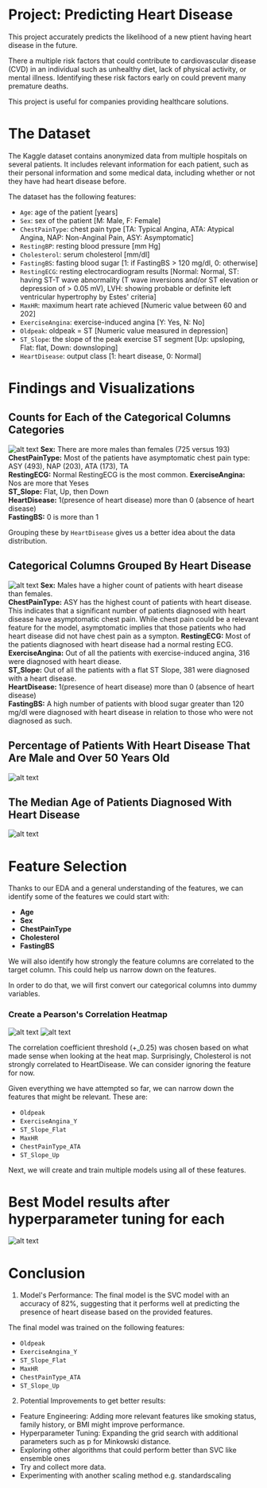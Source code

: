 # Project: Predicting Heart Disease
This project accurately predicts the likelihood of a new ptient having heart disease in the future.

There a multiple risk factors that could contribute to cardiovascular disease (CVD) in an individual such as unhealthy diet, lack of physical activity, or mental illness. Identifying these risk factors early on could prevent many premature deaths.

This project is useful for companies providing healthcare solutions.
# The Dataset
The Kaggle dataset contains anonymized data from multiple hospitals on several patients. It includes relevant information for each patient, such as their personal information and some medical data, including whether or not they have had heart disease before.

The dataset has the following features:
- `Age`: age of the patient [years]
- `Sex`: sex of the patient [M: Male, F: Female]
- `ChestPainType`: chest pain type [TA: Typical Angina, ATA: Atypical Angina, NAP: Non-Anginal Pain, ASY: Asymptomatic]
- `RestingBP`: resting blood pressure [mm Hg]
- `Cholesterol`: serum cholesterol [mm/dl]
- `FastingBS`: fasting blood sugar [1: if FastingBS > 120 mg/dl, 0: otherwise]
- `RestingECG`: resting electrocardiogram results [Normal: Normal, ST: having ST-T wave abnormality (T wave inversions and/or ST elevation or depression of > 0.05 mV), LVH: showing probable or definite left ventricular hypertrophy by Estes' criteria]
- `MaxHR`: maximum heart rate achieved [Numeric value between 60 and 202]
- `ExerciseAngina`: exercise-induced angina [Y: Yes, N: No]
- `Oldpeak`: oldpeak = ST [Numeric value measured in depression]
- `ST_Slope`: the slope of the peak exercise ST segment [Up: upsloping, Flat: flat, Down: downsloping]
- `HeartDisease`: output class [1: heart disease, 0: Normal]

# Findings and Visualizations
## Counts for Each of the Categorical Columns Categories
![alt text](images/image.png)
**Sex:** There are more males than females (725 versus 193) 
**ChestPainType:** Most of the patients have asymptomatic chest pain type: ASY (493), NAP (203), ATA (173), TA  
**RestingECG:** Normal RestingECG is the most common.
**ExerciseAngina:** Nos are more that Yeses  
**ST_Slope:** Flat, Up, then Down  
**HeartDisease:** 1(presence of heart disease) more than 0 (absence of heart disease)  
**FastingBS:** 0 is more than 1  

Grouping these by `HeartDisease` gives us a better idea about the data distribution.
## Categorical Columns Grouped By Heart Disease
![alt text](images/image-1.png)
**Sex:** Males have a higher count of patients with heart disease than females.  
**ChestPainType:** ASY has the highest count of patients with heart disease. This indicates that a significant number of patients diagnosed with heart disease have asymptomatic chest pain. While chest pain could be a relevant feature for the model, asymptomatic implies that those patients who had heart disease did not have chest pain as a sympton.
**RestingECG:** Most of the patients diagnosed with heart disease had a normal resting ECG.  
**ExerciseAngina:** Out of all the patients with exercise-induced angina, 316 were diagnosed with heart diease.   
**ST_Slope:** Out of all the patients with a flat ST Slope, 381 were diagnosed with a heart disease.   
**HeartDisease:** 1(presence of heart disease) more than 0 (absence of heart disease)    
**FastingBS:** A high number of patients with blood sugar greater than 120 mg/dl were diagnosed with heart disease in relation to those who were not diagnosed as such.  

## Percentage of Patients With Heart Disease That Are Male and Over 50 Years Old
![alt text](images/image-2.png)

## The Median Age of Patients Diagnosed With Heart Disease
![alt text](images/image-4.png)

# Feature Selection
Thanks to our EDA and a general understanding of the features, we can identify some of the features we could start with:  
- **Age**
- **Sex**
- **ChestPainType**
- **Cholesterol**
- **FastingBS**

We will also identify how strongly the feature columns are correlated to the target column. This could help us narrow down on the features.

In order to do that, we will first convert our categorical columns into dummy variables.

### Create a Pearson's Correlation Heatmap
![alt text](images/image-5.png)
![alt text](images/image-6.png)

The correlation coefficient threshold (+_0.25) was chosen based on what made sense when looking at the heat map.
Surprisingly, Cholesterol is not strongly correlated to HeartDisease. We can consider ignoring the feature for now.

Given everything we have attempted so far, we can narrow down the features that might be relevant. These are:
- `Oldpeak`
- `ExerciseAngina_Y`
- `ST_Slope_Flat`
- `MaxHR`
- `ChestPainType_ATA`
- `ST_Slope_Up`

Next, we will create and train multiple models using all of these features.

# Best Model results after hyperparameter tuning for each
![alt text](images/image-7.png)

# Conclusion
1. Model's Performance:
The final model is the SVC model with an accuracy of 82%, suggesting that it performs well at predicting the presence of heart disease based on the provided features. 

The final model was trained on the following features: 
- `Oldpeak`
- `ExerciseAngina_Y`
- `ST_Slope_Flat`
- `MaxHR`
- `ChestPainType_ATA`
- `ST_Slope_Up`
2. Potential Improvements to get better results:
- Feature Engineering: Adding more relevant features like smoking status, family history, or BMI might improve performance.
- Hyperparameter Tuning: Expanding the grid search with additional parameters such as p for Minkowski distance.
- Exploring other algorithms  that could perform better than SVC like ensemble ones
- Try and collect more data.
- Experimenting with another scaling method e.g. standardscaling